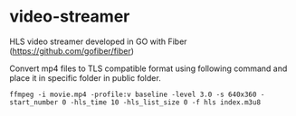 # video-streamer
HLS video streamer developed in  GO with Fiber (https://github.com/gofiber/fiber)

Convert mp4 files to TLS compatible format using following command and place it in specific folder in public folder.

`ffmpeg -i movie.mp4 -profile:v baseline -level 3.0 -s 640x360 -start_number 0 -hls_time 10 -hls_list_size 0 -f hls index.m3u8`
